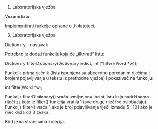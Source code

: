 1. Laboratorijska vježba

Vezane liste.

Implementirati funkcije opisane u .h datoteci.

3. Laboratorijska vježba

Dictionary - nastavak


Potrebno je dodati funkciju koja će „filtrirati“ listu:

Dictionary filterDictionary(Dictionary indict, int (*filter)(Word *w));

Funkcija prima rječnik (lista ispunjena sa abecedno poredanim riječima
i brojem pojavljivanja u tekstu iz prethodne vježbe) i pokazivač na
funkciju:

int filter(Word *w);

Funkcija filterDictionary() vraća izmijenjenu indict listu koja sadrži
samo riječi za koje je filter() funkcija vratila 1 (sve druge riječi
se oslobađaju). Funkcija filter() vraća 1 ako je broj pojavljivanja
riječi između 5 i 10 i ako je riječ duža od 3 znaka.

Kôd je na stranicama kolegija.
